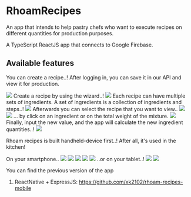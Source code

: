 # RhoamRecipes

An app that intends to help pastry chefs who want to execute recipes on different quantities for production purposes.

A TypeScript ReactJS app that connects to Google Firebase.

## Available features

You can create a recipe..! After logging in, you can save it in our API and view it for production.

<img src="pics/fhd/1.png" />
Create a recipe by using the wizard..!
<img src="pics/fhd/2.png" />
Each recipe can have multiple sets of ingredients.
A set of ingredients is a collection of ingredients and steps..!
<img src="pics/fhd/3.png" />
Afterwards you can select the recipe that you want to view..
<img src="pics/fhd/4.png" />
<img src="pics/fhd/5.png" />
...  by click on an ingredient or on the total weight of the mixture.
<img src="pics/fhd/6.png" />
Finally, input the new value, and the app will calculate the new ingredient quantities..!
<img src="pics/fhd/7.png" />

Rhoam recipes is built handheld-device first..! After all, it's used in the kitchen!

On your smartphone..
<img src="pics/mobile/1.png" />
<img src="pics/mobile/2.png" />
<img src="pics/mobile/3.png" />
<img src="pics/mobile/4.png" />
<img src="pics/mobile/5.png" />
..or on your tablet..!
<img src="pics/tablet/1.png" />
<img src="pics/tablet/2.png" />

You can find the previous version of the app

1.  ReactNative + ExpressJS: <https://github.com/xk2102/rhoam-recipes-mobile>
